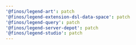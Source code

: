 ```yaml
---
'@finos/legend-art': patch
'@finos/legend-extension-dsl-data-space': patch
'@finos/legend-query': patch
'@finos/legend-server-depot': patch
'@finos/legend-studio': patch
---
```

